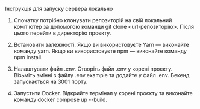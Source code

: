Інструкція для запуску сервера локально

1. Спочатку потрібно клонувати репозиторій на свій локальний комп'ютер за допомогою команди git clone <url-репозиторію>. Після цього перейти в директорію проєкту.

2. Встановити залежності. Якщо ви використовуєте Yarn — виконайте команду yarn. Якщо ви використовуєте npm — виконайте команду npm install.

3. Налаштувати файл .env. Створіть файл .env у корені проєкту. Візьміть змінні з файлу .env.example та додайте у файл .env. Бекенд запускається на 3001 порту.

4. Запустити Docker. Відкрийте термінал у корені проєкту та виконайте команду docker compose up --build.
